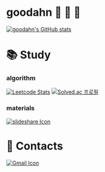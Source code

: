 # goodahn 🐢 🦁 🦄

[![goodahn's GitHub stats](https://github-readme-stats.vercel.app/api?username=goodahn)](https://github.com/anuraghazra/github-readme-stats)

# 📚 Study

### algorithm

[![Leetcode Stats](https://leetcard.jacoblin.cool/goodahn)](https://leetcode.com/goodahn)
[![Solved.ac 프로필](http://mazassumnida.wtf/api/generate_badge?boj=wnaldj1589)](https://solved.ac/wnaldj1589)

### materials

[![slideshare Icon](https://public.slidesharecdn.com/v2/images/slideshow/scribd_ads/slideshare_logo.svg)](https://www.slideshare.net/ssuser06c788)

# 📧 Contacts

[![Gmail Icon](https://img.shields.io/badge/Gmail-D14836?style=for-the-badge&logo=gmail&logoColor=white&link=mailto:wnaldj1589@gmail.com)](mailto:wnaldj1589@gmail.com)
